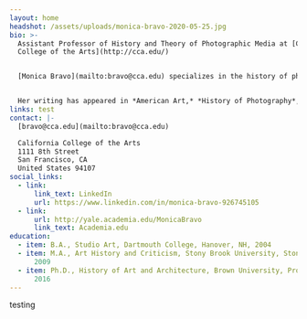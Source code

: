 ```yaml
---
layout: home
headshot: /assets/uploads/monica-bravo-2020-05-25.jpg
bio: >-
  Assistant Professor of History and Theory of Photographic Media at [California
  College of the Arts](http://cca.edu/)


  [Monica Bravo](mailto:bravo@cca.edu) specializes in the history of photography and the modern art of the Americas. Her current book project examines exchanges between U.S. modernist photographers and modern Mexican artists working in painting, poetry, music, and photography, resulting in the development of a Greater American Modernism in the interwar period. Her research has been supported by fellowships from the [Center for Advanced Study in the Visual Arts(CASVA)](https://www.nga.gov/research/casva.html), the [Center for Creative Photography](https://ccp.arizona.edu/), the [Georgia O’Keeffe Research Center](https://www.okeeffemuseum.org/research-center/), the [Harry Ransom Center](http://www.hrc.utexas.edu/), the [Huntington Library](http://www.huntington.org/WebAssets/Templates/general.aspx?id=17334) and [Art Collections](http://www.huntington.org/artcollections/), and the [Terra Foundation for American Art](https://www.terraamericanart.org/).


  Her writing has appeared in *American Art,* *History of Photography*,*The History of Illustration*, *caa.reviews*, and *Art Criticism*. Prior to coming to CCA, Bravo was a Lecturer at [Yale University](https://www.yale.edu/) in the [History of Art Department](https://arthistory.yale.edu/) and [Program in Ethnicity, Race, and Migration](https://erm.yale.edu/).
links: test
contact: |-
  [bravo@cca.edu](mailto:bravo@cca.edu)

  California College of the Arts  
  1111 8th Street  
  San Francisco, CA  
  United States 94107
social_links:
  - link:
      link_text: LinkedIn
      url: https://www.linkedin.com/in/monica-bravo-926745105
  - link:
      url: http://yale.academia.edu/MonicaBravo
      link_text: Academia.edu
education:
  - item: B.A., Studio Art, Dartmouth College, Hanover, NH, 2004
  - item: M.A., Art History and Criticism, Stony Brook University, Stony Brook, NY,
      2009
  - item: Ph.D., History of Art and Architecture, Brown University, Providence, RI,
      2016
---
```


testing
